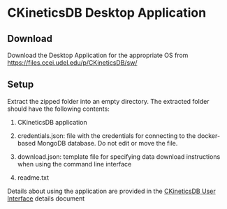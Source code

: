 # CKineticsDB Desktop Application

## Download

Download the Desktop Application for the appropriate OS from https://files.ccei.udel.edu/p/CKineticsDB/sw/ 

## Setup

Extract the zipped folder into an empty directory. The extracted folder should have the following contents:

1. CKineticsDB application

2. credentials.json: file with the credentials for connecting to the docker-based MongoDB database. Do not edit or move the file.

3. download.json: template file for specifying data download instructions when using the command line interface

4. readme.txt

Details about using the application are provided in the [CKineticsDB User Interface](https://github.com/VlachosGroup/ckineticsdb-documentation/blob/main/CKineticsDB_UI.md) details document
